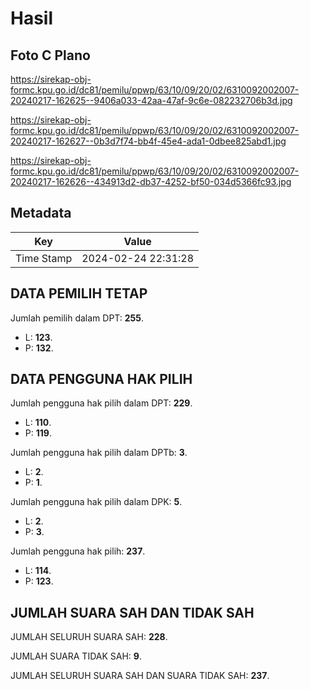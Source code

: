 # Hasil

## Foto C Plano

https://sirekap-obj-formc.kpu.go.id/dc81/pemilu/ppwp/63/10/09/20/02/6310092002007-20240217-162625--9406a033-42aa-47af-9c6e-082232706b3d.jpg

https://sirekap-obj-formc.kpu.go.id/dc81/pemilu/ppwp/63/10/09/20/02/6310092002007-20240217-162627--0b3d7f74-bb4f-45e4-ada1-0dbee825abd1.jpg

https://sirekap-obj-formc.kpu.go.id/dc81/pemilu/ppwp/63/10/09/20/02/6310092002007-20240217-162626--434913d2-db37-4252-bf50-034d5366fc93.jpg


## Metadata

| Key        | Value               |
| ---------- | ------------------- |
| Time Stamp | 2024-02-24 22:31:28 |


## DATA PEMILIH TETAP

Jumlah pemilih dalam DPT: **255**.
 * L: **123**.
 * P: **132**.

## DATA PENGGUNA HAK PILIH

Jumlah pengguna hak pilih dalam DPT: **229**.
 * L: **110**.
 * P: **119**.

Jumlah pengguna hak pilih dalam DPTb: **3**.
 * L: **2**.
 * P: **1**.

Jumlah pengguna hak pilih dalam DPK: **5**.
 * L: **2**.
 * P: **3**.

Jumlah pengguna hak pilih: **237**.
 * L: **114**.
 * P: **123**.

## JUMLAH SUARA SAH DAN TIDAK SAH

JUMLAH SELURUH SUARA SAH: **228**.

JUMLAH SUARA TIDAK SAH: **9**.

JUMLAH SELURUH SUARA SAH DAN SUARA TIDAK SAH: **237**.


